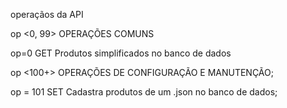 operaçãos da API

op <0, 99>      OPERAÇÕES COMUNS

op=0            GET     Produtos simplificados no banco de dados


op <100+>       OPERAÇÕES DE CONFIGURAÇÃO E MANUTENÇÃO;

op = 101        SET     Cadastra produtos de um .json no banco de dados;
